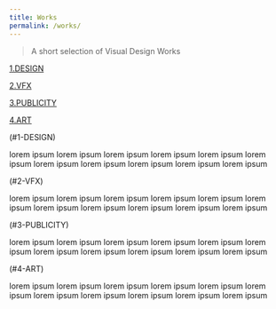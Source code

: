 ```yaml
---
title: Works
permalink: /works/
---
```


>A short selection of Visual Design Works

[1.DESIGN](#1-DESIGN)

[2.VFX](#2-VFX)

[3.PUBLICITY](#3-PUBLICITY)

[4.ART](#4-ART)





(#1-DESIGN)

lorem ipsum
lorem ipsum
lorem ipsum
lorem ipsum
lorem ipsum
lorem ipsum
lorem ipsum
lorem ipsum
lorem ipsum
lorem ipsum
lorem ipsum

(#2-VFX)

lorem ipsum
lorem ipsum
lorem ipsum
lorem ipsum
lorem ipsum
lorem ipsum
lorem ipsum
lorem ipsum
lorem ipsum
lorem ipsum
lorem ipsum

(#3-PUBLICITY)

lorem ipsum
lorem ipsum
lorem ipsum
lorem ipsum
lorem ipsum
lorem ipsum
lorem ipsum
lorem ipsum
lorem ipsum
lorem ipsum
lorem ipsum

(#4-ART)

lorem ipsum
lorem ipsum
lorem ipsum
lorem ipsum
lorem ipsum
lorem ipsum
lorem ipsum
lorem ipsum
lorem ipsum
lorem ipsum
lorem ipsum










